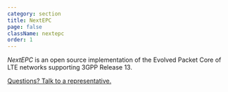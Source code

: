 ```yaml
---
category: section
title: NextEPC
page: false
className: nextepc
order: 1
---
```


*NextEPC* is an open source implementation of the Evolved Packet Core of LTE networks supporting 3GPP Release 13. 

[Questions? Talk to a representative.](mailto:brandon.jihoon@gmail.com)
